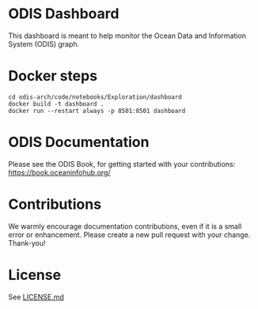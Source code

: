 # ODIS Dashboard

This dashboard is meant to help monitor the Ocean Data and Information System (ODIS) graph.

# Docker steps

```
cd odis-arch/code/notebooks/Exploration/dashboard
docker build -t dashboard .
docker run --restart always -p 8501:8501 dashboard
```

# ODIS Documentation

Please see the ODIS Book, for getting started with 
your contributions: https://book.oceaninfohub.org/

# Contributions

We warmly encourage documentation contributions, even if it is a small error
or enhancement.  Please create a new pull request with your change.  Thank-you!

# License

See [LICENSE.md](LICENSE.md)